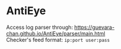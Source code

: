 # AntiEye
Access log parser through: https://guevara-chan.github.io/AntiEye/parser/main.html  
Checker's feed format: `ip:port user:pass`

